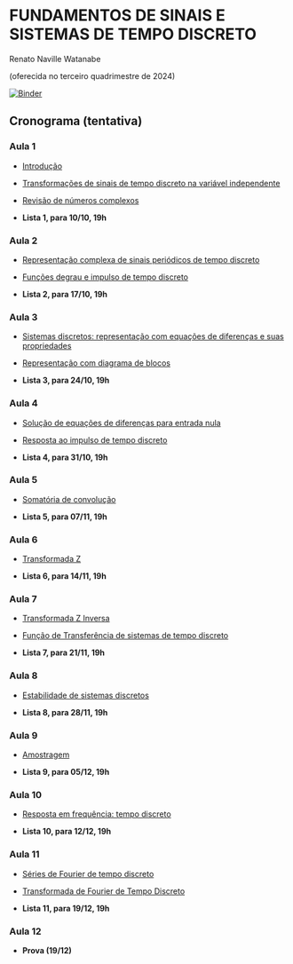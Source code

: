 # FUNDAMENTOS DE SINAIS E SISTEMAS DE TEMPO DISCRETO

Renato Naville Watanabe

(oferecida no terceiro quadrimestre de 2024)

[![Binder](https://mybinder.org/badge_logo.svg)](https://mybinder.org/v2/gh/rnwatanabe/SistemasESinais/HEAD)

## Cronograma (tentativa)

### Aula 1

- [Introdução](Introducao.ipynb)
- [Transformações de sinais de tempo discreto na variável independente](TransfVarIndepDiscreto.ipynb)
- [Revisão de números complexos](NumerosComplexos.ipynb)


- **Lista 1, para 10/10, 19h**

### Aula 2

- [Representação complexa de sinais periódicos de tempo discreto](RepresentacaoComplexaDiscreta.ipynb)
- [Funções degrau e impulso de tempo discreto](DegrauImpulsoDiscreto.ipynb)


- **Lista 2, para 17/10, 19h**

### Aula 3

- [Sistemas discretos: representação com equações de diferenças e suas propriedades](SistemasDiscretos.ipynb)
- [Representação com diagrama de blocos](DiagBlocoDisc.ipynb)


- **Lista 3, para 24/10, 19h**

### Aula 4

- [Solução de equações de diferenças para entrada nula](Soleqdiferenca.ipynb)
- [Resposta ao impulso de tempo discreto](RespostaImpulsoDiscreta.ipynb)


- **Lista 4, para 31/10, 19h**

### Aula 5

- [Somatória de convolução](SomatoriaConvolução.ipynb)


- **Lista 5, para 07/11, 19h**

### Aula 6

- [Transformada Z](TransformadaZ.ipynb)
  
- **Lista 6, para 14/11, 19h**

### Aula 7

- [Transformada Z Inversa](TransformadaZInversa.ipynb)
- [Função de Transferência de sistemas de tempo discreto](FuncaoTransferenciaDiscreto.ipynb)


- **Lista 7, para 21/11, 19h**

### Aula 8

- [Estabilidade de sistemas discretos](EstabilidadeDiscreto.ipynb)

- **Lista 8, para 28/11, 19h**


### Aula 9

- [Amostragem](Amostragem.ipynb)

- **Lista 9, para 05/12, 19h**


### Aula 10

- [Resposta em frequência: tempo discreto](RespostaFrequênciaDiscreto.ipynb)


- **Lista 10, para 12/12, 19h**

### Aula 11

- [Séries de Fourier de tempo discreto](SerieFourierContinuo.ipynb)
- [Transformada de Fourier de Tempo Discreto](TransformadaFourierTempoDiscreto.ipynb)
 
- **Lista 11, para 19/12, 19h**


### Aula 12

- **Prova (19/12)**

